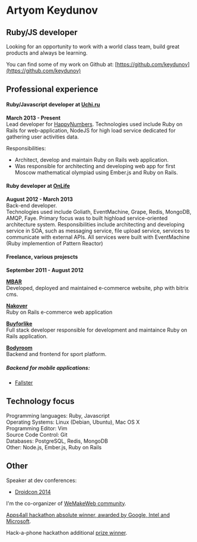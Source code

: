 Artyom Keydunov
===============

Ruby/JS developer
--------------

Looking for an opportunity to work with a world class team, build great products and always be learning.  

You can find some of my work on Github at: [https://github.com/keydunov](https://github.com/keydunov)      


Professional experience
----------------------

#### Ruby/Javascript developer at [Uchi.ru](http://uchi.ru/)
__March 2013 - Present__   
Lead developer for [HappyNumbers](http://happynumbers.com/).
Technologies used include Ruby on Rails for web-application, 
NodeJS for high load service dedicated for gathering user activities data.

Responsibilities: 
 * Architect, develop and maintain Ruby on Rails web application.
 * Was responsible for architecting and developing web app for first Moscow mathematical olympiad using Ember.js and Ruby on Rails. 


#### Ruby developer at [OnLife](http://onlifegroup.com/)
__August 2012 - March 2013__   
Back-end developer.   
Technologies used include Goliath, EventMachine, Grape, Redis, MongoDB, AMQP, Faye.
Primary focus was to built highload service-oriented architecture system.
Responsibilities include architecting and developing service in SOA, such as messaging service, file upload service, services to communicate with external APIs.
All services were built with EventMachine (Ruby implemention of Pattern Reactor) 


#### Freelance, various projescts
__September 2011 - August 2012__  

__[MBAR](http://www.mbar.ru)__   
Developed, deployed and maintained e-commerce website, php with bitrix cms.

__[Nakover](http://nakover.ru/)__   
Ruby on Rails e-commerce web application

__[Buyforlike](http://www.buyforlike.com)__  
Full stack developer responsible for development and maintaince Ruby on Rails application.   

__[Bodyroom](http://www.bodyroom.com)__   
Backend and frontend for sport platform.

##### Backend for mobile applications:
  * [Fallster](https://itunes.apple.com/ru/app/fallster/id728374875?mt=8)


Technology focus
----------------
Programming languages: Ruby, Javascript   
Operating Systems: Linux (Debian, Ubuntu), Mac OS X      
Programming Editor: Vim     
Source Code Control: Git     
Databases: PostgreSQL, Redis, MongoDB     
Other: Node.js, Ember.js, Ruby on Rails   


Other
-----

Speaker at dev conferences: 
  * [Droidcon 2014](http://ru.droidcon.com/2014/rapid-mobile-apps-development/)

I'm the co-organizer of [WeMakeWeb community](http://www.meetup.com/WeMakeWeb/).

[Apps4all hackathon absolute winner, awarded by Google, Intel and Microsoft](http://habrahabr.ru/post/206500/).

Hack-a-phone hackathon additional [prize winner](http://hackaphone.ru/city/moscow-final/).
